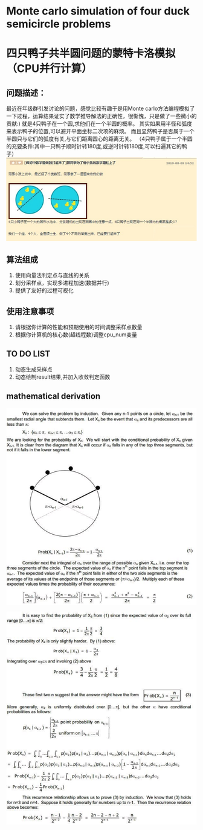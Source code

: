 # Monte carlo simulation of four duck semicircle problems
# 四只鸭子共半圆问题的蒙特卡洛模拟（CPU并行计算）

## 问题描述：
最近在年级群引发讨论的问题，感觉比较有趣于是用Monte carlo方法编程模拟了一下过程，运算结果证实了数学推导解法的正确性，很惭愧，只是做了一些微小的贡献:)
就是4只鸭子在一个圆,求他们在一个半圆的概率。
其实如果用半径和弧度来表示鸭子的位置,可以避开平面坐标二次项的麻烦。
而且显然鸭子是否属于一个半圆只与它们的弧度有关,与它们距离圆心的距离无关。
（4只鸭子属于一个半圆的充要条件:其中一只鸭子顺时针转180度,或逆时针转180度,可以扫遍其它的鸭子）
![avatar](./duck_problem.jpg)

## 算法组成
1. 使用向量法判定点与直线的关系
2. 划分采样点，实现多进程加速(数据并行)
3. 提供了友好的过程可视化

## 使用注意事项
1. 请根据你计算的性能和预期使用的时间调整采样点数量
2. 根据你计算机的核心数(超线程数)调整cpu_num变量

## TO DO LIST
1. 动态生成采样点
2. 动态绘制result结果,并加入收敛判定函数

## mathematical derivation
![avatar](./solution_1.jpg)

![avatar](./solution_2.jpg)
